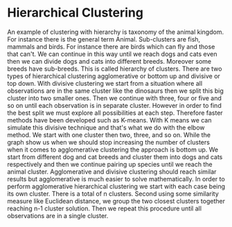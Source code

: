 # Hierarchical Clustering

An example of clustering with hierarchy is taxonomy of the animal kingdom.
For instance there is the general term Animal. Sub-clusters are fish, mammals and birds. For instance there
are birds which can fly and those that can't. We can continue in this way until we reach dogs and cats
even then we can divide dogs and cats into different breeds.
Moreover some breeds have sub-breeds. This is called hierarchy of clusters. There are two types of hierarchical clustering agglomerative or bottom up and divisive or top down.
With divisive clustering we start from a situation where all observations are in the same cluster like
the dinosaurs then we split this big cluster into two smaller ones.
Then we continue with three, four or five and so on until each observation is in separate cluster.
However in order to find the best split we must explore all possibilities at each step.
Therefore faster methods have been developed such as K-means. With K means we can simulate this divisive technique and that's what we do with the elbow method.
We start with one cluster then two, three, and so on. While the graph show us when we should stop increasing the number of clusters  when it comes to
agglomerative clustering the approach is bottom up. We start from different dog and cat breeds and cluster them into dogs and cats respectively and then we continue pairing up species until we reach the animal cluster.
Agglomerative and divisive clustering should reach similar results but agglomerative is much easier to solve mathematically.
In order to perform agglomerative hierarchical clustering we start with each case being its own cluster.
There is a total of n clusters. Second using some similarity measure like Euclidean distance, we group the two closest clusters together reaching n-1 cluster solution.
Then we repeat this procedure until all observations are in a single cluster.

